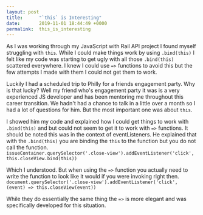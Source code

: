 ```yaml
---
layout: post
title:      "`this` is Interesting"
date:       2019-11-01 18:44:49 +0000
permalink:  this_is_interesting
---
```


As I was working through my JavaScript with Rail API project I found myself struggling with `this`.  While I could make things work by using `.bind(this)` I felt like my code was starting to get ugly with all those `.bind(this)` scattered everywhere.  I knew I could use `=>` functions to avoid this but the few attempts I made with them I could not get them to work.

Luckily I had a scheduled trip to Philly for a friends engagement party.  Why is that lucky?  Well my friend who's engagement party it was is a very experienced JS developer and has been mentoring me throughout this career transition.  We hadn't had a chance to talk in a little over a month so I had a lot of questions for him.  But the most important one was about `this`.  

I showed him my code and explained how I could get things to work with `.bind(this)` and but could not seem to get it to work with `=>` functions.  It should be noted this was in the context of eventListeners.  He explained that with the `.bind(this)` you are binding the `this` to the function but you do not call the function.  
`issueContainer.querySelector('.close-view').addEventListener('click', this.closeView.bind(this))`

Which I understood.  But when using the `=>` function you actually need to write the function to look like it would if you were invoking right then.
`document.querySelector('.close-view').addEventListener('click', (event) => this.closeView(event))`

While they do essentially the same thing the `=>` is more elegant and was specifically developed for this situation. 
